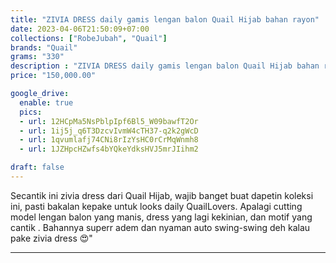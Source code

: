 ```yaml
---
title: "ZIVIA DRESS daily gamis lengan balon Quail Hijab bahan rayon"
date: 2023-04-06T21:50:09+07:00
collections: ["RobeJubah", "Quail"]
brands: "Quail"
grams: "330"
description : "ZIVIA DRESS daily gamis lengan balon Quail Hijab bahan rayon"
price: "150,000.00"

google_drive:
  enable: true
  pics:
  - url: 12HCpMa5NsPblpIpf6Bl5_W09bawfT2Or
  - url: 1ij5j_q6T3DzcvIvmW4cTH37-q2k2gWcD
  - url: 1qvumlafj74CNi8rIzYsHC0rCrMqWnmh8
  - url: 1JZHpcHZwfs4bYQkeYdksHVJ5mrJIihm2

draft: false
---
```


Secantik ini zivia dress dari Quail Hijab, wajib banget buat dapetin koleksi ini, pasti bakalan kepake untuk looks daily QuailLovers. Apalagi cutting model lengan balon yang manis, dress yang lagi kekinian, dan motif yang cantik . Bahannya superr adem dan nyaman auto swing-swing deh kalau pake zivia dress 😍"

---------    
 

